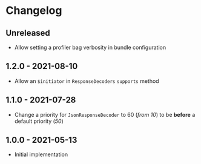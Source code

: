 # Changelog

<!-- There should always be "Unreleased" section at the beginning. -->

## Unreleased
- Allow setting a profiler bag verbosity in bundle configuration

## 1.2.0 - 2021-08-10
- Allow an `$initiator` in `ResponseDecoders` `supports` method

## 1.1.0 - 2021-07-28
- Change a priority for `JsonResponseDecoder` to 60 (_from 10_) to be **before** a default priority (_50_) 

## 1.0.0 - 2021-05-13
- Initial implementation
